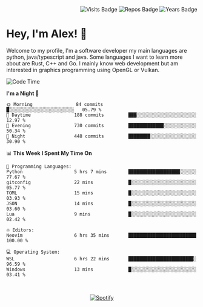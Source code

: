 <p align="right">
  <img src="https://badges.pufler.dev/visits/Alextibtab/Alextibtab" alt="Visits Badge">
  <img src="https://badges.pufler.dev/repos/Alextibtab/" alt="Repos Badge">
  <img src="https://badges.pufler.dev/years/Alextibtab/" alt="Years Badge">
</p>

<h1 align="left">Hey, I'm Alex! 💽 </h1>

Welcome to my profile, I'm a software developer my main languages are python, java/typescript and java. Some languages I want to learn more about are Rust, C++ and Go. I mainly know web development but am interested in graphics programming using OpenGL or Vulkan.

<!--START_SECTION:waka-->
![Code Time](http://img.shields.io/badge/Code%20Time-31%20hrs%2017%20mins-blue)

**I'm a Night 🦉** 

```text
🌞 Morning                84 commits          █░░░░░░░░░░░░░░░░░░░░░░░░   05.79 % 
🌆 Daytime                188 commits         ███░░░░░░░░░░░░░░░░░░░░░░   12.97 % 
🌃 Evening                730 commits         █████████████░░░░░░░░░░░░   50.34 % 
🌙 Night                  448 commits         ████████░░░░░░░░░░░░░░░░░   30.90 % 
```


📊 **This Week I Spent My Time On** 

```text
💬 Programming Languages: 
Python                   5 hrs 7 mins        ███████████████████░░░░░░   77.67 % 
gitconfig                22 mins             █░░░░░░░░░░░░░░░░░░░░░░░░   05.77 % 
TOML                     15 mins             █░░░░░░░░░░░░░░░░░░░░░░░░   03.93 % 
JSON                     14 mins             █░░░░░░░░░░░░░░░░░░░░░░░░   03.60 % 
Lua                      9 mins              █░░░░░░░░░░░░░░░░░░░░░░░░   02.42 % 

🔥 Editors: 
Neovim                   6 hrs 35 mins       █████████████████████████   100.00 % 

💻 Operating System: 
WSL                      6 hrs 22 mins       ████████████████████████░   96.59 % 
Windows                  13 mins             █░░░░░░░░░░░░░░░░░░░░░░░░   03.41 % 
```


<!--END_SECTION:waka-->
&nbsp;<div align="center">
  [![Spotify](https://spotify-now-playing-wine-six.vercel.app/api/spotify?border_color=ffffff)](https://open.spotify.com/user/pmo1v2ejnt42kgp5jar5drtag)
</div>

